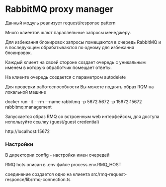 # RabbitMQ proxy manager

Данный модуль реализует request/response pattern

Много клиентов шлют параллельные запросы менеджеру.

Для избежания блокировок запросы помещаются в очередь RabbitMQ и в последующем обрабатываются по одному для избежания блокировок.

Каждый клиент на своей стороне создает очередь с уникальным именем в которую обработчик помещает ответы. 

На клиенте очередь создается с параметром autodelete

Для проверки работоспособности Вы можете поднять образ RQM на локальной машине 

docker run -it --rm --name rabbitmq -p 5672:5672 -p 15672:15672 rabbitmq:management

Запускается образ RMQ со встроенным web интерфейсом, для доступа используйте ссылку
(guest/guest credential)

http://localhost:15672

### Настройки
В директории config - настройки имен очередей

RMQ hots описан в .env файле  process.env.RMQ_HOST

соединение создается одно на клиента src/rmq-request-responce/lib/rmq-connection.ts
